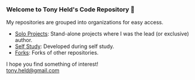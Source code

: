### Welcome to Tony Held's Code Repository 👋

My repositories are grouped into organizations for easy access.

* [Solo Projects](https://github.com/TonySoloProjects): Stand-alone projects where I was the lead (or exclusive) author.
* [Self Study](https://github.com/TonySelfStudy): Developed during self study.
* [Forks](https://github.com/TonyForks): Forks of other repositories.

I hope you find something of interest!  
tony.held@gmail.com

<!--
**tony-held/tony-held** is a ✨ _special_ ✨ repository because its `README.md` (this file) appears on your GitHub profile.

Here are some ideas to get you started:

- 🔭 I’m currently working on ...
- 🌱 I’m currently learning ...
- 👯 I’m looking to collaborate on ...
- 🤔 I’m looking for help with ...
- 💬 Ask me about ...
- 📫 How to reach me: ...
- 😄 Pronouns: ...
- ⚡ Fun fact: ...
-->



<!--
**tony-held/tony-held** is a ✨ _special_ ✨ repository because its `README.md` (this file) appears on your GitHub profile.

Here are some ideas to get you started:

- 🔭 I’m currently working on ...
- 🌱 I’m currently learning ...
- 👯 I’m looking to collaborate on ...
- 🤔 I’m looking for help with ...
- 💬 Ask me about ...
- 📫 How to reach me: ...
- 😄 Pronouns: ...
- ⚡ Fun fact: ...
-->

